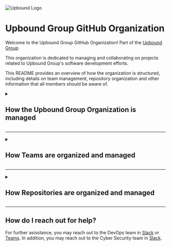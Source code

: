 ![Upbound Logo](https://upbound.com/assets/images/Upbound-logo.png?v=Mar-16-v1)
# Upbound Group GitHub Organization

Welcome to the Upbound Group GitHub Organization! Part of the [Upbound Group](https://upbound.com/) 

This organization is dedicated to managing and collaborating on projects related to Upbound Group's software development efforts. 

This README provides an overview of how the organization is structured, including details on team management, repository organization and other information that all members should be aware of.

<details>
<summary><h2>How the Upbound Group Organization is managed</h2></summary>
The Upbound Group GitHub Organization is managed strictly through Infrastructure as Code (IaC) using Terraform. This approach ensures that all configurations are version-controlled, auditable, and reproducible. 

### Key Points:
- **Organization Settings**: Terraform scripts define the organization's settings, including billing, security policies, and member privileges. Those files can be found [here](https://github.com/upbound-group/devops_terraform/tree/main/applications/vcs/github/upbound-group).

- **Audit and Compliance**: All changes to the organization are tracked through version control, providing a clear audit trail and facilitating compliance with internal and external policies. All changes to an Organization are tracked, and streamed through an Audit Log to our Security Operations Center.

By leveraging Terraform, the Upbound Group ensures a scalable and maintainable approach to managing its GitHub organization.

</details>

--- 

<details>
<summary><h2>How Teams are organized and managed</h2></summary>

Teams within the Upbound Group GitHub Organization are structured to promote collaboration and efficient project management. Teams are also managed through Terraform, ensuring consistent configuration and access controls. The code for Team management can be found [here](https://github.com/upbound-group/upbound-cloud-directory/blob/main/directory/teams/rac.yml).

### Key Points:
- **Team Creation**: New teams are created via Terraform scripts, specifying team names, descriptions, and membership. In some cases, the membership of a team is manually defined through Terraform. In other cases, a team is synchronized with Entra ID. This way Entra ID becomes the source of truth for a team.

- **Access Control**: Teams are granted repository access based on their roles and responsibilities. Access levels (read, write, admin) are defined in the Terraform configurations to maintain security and proper permissions. A zero-trust approach is followed to ensure that teams or team members do not have more access than they need. 

- **Membership Management**: Team memberships are regularly reviewed and updated through version-controlled Terraform files. Changes in team composition are tracked to maintain an accurate record of access rights. In the case that a Team is synchronized with Entra ID, usually changes made in Entra ID are shown in GitHub in approximately 1 hour.

</details>

--- 

<details>
<summary><h2>How Repositories are organized and managed</h2></summary>

Repositories within the Upbound Group GitHub Organization are organized to support clarity, security, and efficient collaboration. Repository management is also handled through Terraform to ensure consistent settings across all projects. The code for Repository management can be found [here](https://github.com/upbound-group/upbound-cloud-directory/blob/main/directory/repositories/upbound.yml)

### Key Points:
- **Repository Naming Conventions**: All repositories follow a standardized naming convention to make them easily identifiable and searchable.

- **Repository Visibility**: By default all repositories are to be Private, and shared with users or Teams that need access. 

    - In some cases, it is benneficial for a repository to be shared with all GitHub users. In this case, a repository may be configured with Internal priviledges. 
    - In the rarest of cases, a Public repository may be created. 
    - In either case, Internal or Public, these kinds of repositories should only be created by a DevOps team member, and reviewed through a pull request.

- **Access Control**: Repository access is managed through team permissions defined in Terraform. This ensures that only authorized team members can access, modify, or administer repositories. Changes to the access of repository must be approved by the owners of the repository.

- **Security and Compliance**: Security settings such as default branch protection,required pull request reviews, passing status checks and code scanning are enforced through Terraform. Repositories are regularly audited to ensure compliance with organizational policies.

- **Archiving and Deletion**: Inactive or deprecated repositories are archived. If a repository can be deleted, it is done with the oversight of the DevOps team, and completed through Terraform. This ensures a clean and organized environment.

</details>

---

## How do I reach out for help?

For further asisstance, you may reach out to the DevOps team in [Slack](https://simple-it.slack.com/archives/C0W019B0C) or [Teams](https://teams.microsoft.com/l/team/19%3AkMnmudqzDaLnw-w1ip36TR-_6l05guveDliM376qhBU1%40thread.tacv2/conversations?groupId=71830294-83d1-4cb2-8ab0-383698f5e994&tenantId=b2df5bc5-70df-4b7e-be09-6ffb2f11d0e9). In addition, you may reach out to the Cyber Security team in [Slack](https://simple-it.slack.com/archives/C04LK3WAMD1).




